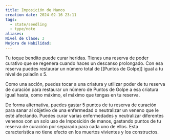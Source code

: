 ```yaml
---
title: Imposición de Manos
creation date: 2024-02-16 23:11
tags:
  - state/seedling
  - type/note
aliases: 
Nivel de Clase: 3
Mejora de Habilidad:
---
```

Tu toque bendito puede curar heridas. Tienes una reserva de poder curativo que se regenera cuando haces un descanso prolongado. Con esa reserva puedes restaurar un número total de [[Puntos de Golpe]] igual a tu nivel de paladín x 5.

Como una acción, puedes tocar a una criatura y utilizar poder de tu reserva de curación para
restaurar un número de Puntos de Golpe a esa criatura igual hasta, como máximo, el máximo que
tengas en tu reserva.

De forma alternativa, puedes gastar 5 puntos de tu reserva de curación para sanar al objetivo de una enfermedad o neutralizar un veneno que le esté afectando. Puedes curar varias enfermedades y neutralizar diferentes venenos con un solo uso de Imposición de manos, gastando puntos de tu reserva de curación por separado para cada uno de ellos.
Esta característica no tiene efecto en los muertos vivientes y los constructos.

